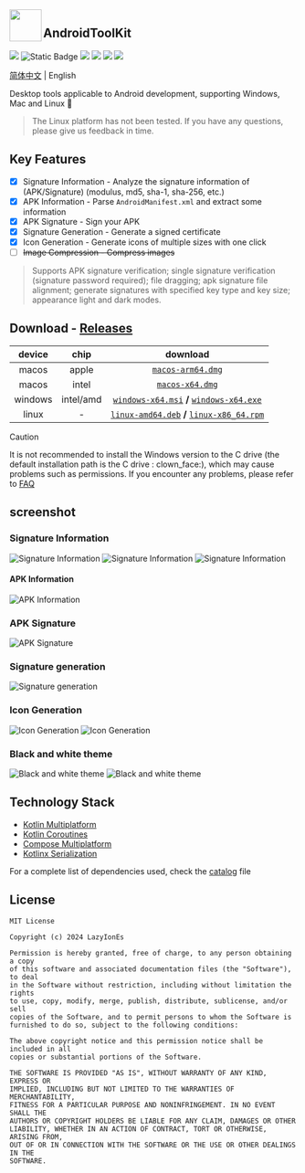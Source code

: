 <img src="/composeApp/launcher/icon.png" width="56" align="left" />

## AndroidToolKit

<p align="start">
<a href="https://opensource.org/license/mit"><img src="https://img.shields.io/github/license/LazyIonEs/AndroidToolKit?color=green"/></a>
<img alt="Static Badge" src="https://img.shields.io/badge/platform-%20macos%20%7C%20windows%20%7C%20linux%20-5776E0">
<a href="https://github.com/LazyIonEs/AndroidToolKit/actions"><img src="https://img.shields.io/github/actions/workflow/status/LazyIonEs/AndroidToolKit/build-release.yml"/></a>
<a href="https://github.com/LazyIonEs/AndroidToolKit/releases/latest"><img src="https://img.shields.io/github/downloads/LazyIonEs/AndroidToolKit/total?color=orange"/></a>
<a href="https://github.com/LazyIonEs/AndroidToolKit/releases/latest"><img src="https://img.shields.io/github/v/release/LazyIonEs/AndroidToolKit"/></a>
<a href="https://kotlinlang.org"><img src="https://img.shields.io/badge/kotlin-2.1.0-7a54f6"/></a>
</p>


<!-- ![GitHub Actions Workflow Status](https://img.shields.io/github/actions/workflow/status/LazyIonEs/AndroidToolKit/build-release.yml)
![GitHub Downloads (all assets, all releases)](https://img.shields.io/github/downloads/LazyIonEs/AndroidToolKit/total)
![GitHub Release](https://img.shields.io/github/v/release/LazyIonEs/AndroidToolKit)
![GitHub License](https://img.shields.io/github/license/LazyIonEs/AndroidToolKit)
![GitHub Downloads (all assets, latest release)](https://img.shields.io/github/downloads/LazyIonEs/AndroidToolKit/latest/total) -->


[简体中文](./README.md) | English

Desktop tools applicable to Android development, supporting Windows, Mac and Linux :tada:
> The Linux platform has not been tested. If you have any questions, please give us feedback in time.

## Key Features

- [x] Signature Information - Analyze the signature information of (APK/Signature) (modulus, md5, sha-1, sha-256, etc.)
- [x] APK Information - Parse `AndroidManifest.xml` and extract some information
- [x] APK Signature - Sign your APK
- [x] Signature Generation - Generate a signed certificate
- [x] Icon Generation - Generate icons of multiple sizes with one click
- [ ] ~~Image Compression - Compress images~~

> Supports APK signature verification; single signature verification (signature password required); file dragging; apk
> signature file alignment; generate signatures with specified key type and key size; appearance light and dark modes.

## Download - [Releases](https://github.com/LazyIonEs/AndroidToolKit/releases/latest)

| device  |   chip    |                                                                                                                               download                                                                                                                                |
|:-------:|:---------:|:---------------------------------------------------------------------------------------------------------------------------------------------------------------------------------------------------------------------------------------------------------------------:|
|  macos  |   apple   |                                                                    [`macos-arm64.dmg`](https://github.com/LazyIonEs/AndroidToolKit/releases/latest/download/AndroidToolKit-refs/heads/workflows-test-macos-arm64.dmg)                                                                     |
|  macos  |   intel   |                                                                      [`macos-x64.dmg`](https://github.com/LazyIonEs/AndroidToolKit/releases/latest/download/AndroidToolKit-refs/heads/workflows-test-macos-x64.dmg)                                                                       |
| windows | intel/amd |  [`windows-x64.msi`](https://github.com/LazyIonEs/AndroidToolKit/releases/latest/download/AndroidToolKit-refs/heads/workflows-test-windows-x64.msi) **/** [`windows-x64.exe`](https://github.com/LazyIonEs/AndroidToolKit/releases/latest/download/AndroidToolKit-refs/heads/workflows-test-windows-x64.exe)  |
|  linux  |     -     | [`linux-amd64.deb`](https://github.com/LazyIonEs/AndroidToolKit/releases/latest/download/AndroidToolKit-refs/heads/workflows-test-linux-amd64.deb) **/** [`linux-x86_64.rpm`](https://github.com/LazyIonEs/AndroidToolKit/releases/latest/download/AndroidToolKit-refs/heads/workflows-test-linux-x86_64.rpm) |

> [!CAUTION]
> It is not recommended to install the Windows version to the C drive (the default installation path is the C drive :
> clown_face:), which may cause problems such as permissions. If you encounter any problems, please refer to [FAQ](FAQ.md)

## screenshot

### Signature Information

![Signature Information](screenshots/screenshot_signature_information_1.png)
![Signature Information](screenshots/screenshot_signature_information_2.png)
![Signature Information](screenshots/screenshot_signature_information_3.png)

#### APK Information

![APK Information](screenshots/screenshot_apk_information_1.png)

### APK Signature

![APK Signature](screenshots/screenshot_apk_signature_1.png)

### Signature generation

![Signature generation](screenshots/screenshot_signature_generation_1.png)

### Icon Generation

![Icon Generation](screenshots/screenshot_icon_factory_1.png)
![Icon Generation](screenshots/screenshot_icon_factory_2.png)

### Black and white theme

![Black and white theme](screenshots/screenshot_light.png)
![Black and white theme](screenshots/screenshot_dark.png)

## Technology Stack

- [Kotlin Multiplatform](https://kotlinlang.org/lp/multiplatform/)
- [Kotlin Coroutines](https://github.com/Kotlin/kotlinx.coroutines)
- [Compose Multiplatform](https://www.jetbrains.com/lp/compose-multiplatform/)
- [Kotlinx Serialization](https://github.com/Kotlin/kotlinx.serialization)

For a complete list of dependencies used, check the [catalog](/gradle/libs.versions.toml) file

## License

```
MIT License

Copyright (c) 2024 LazyIonEs

Permission is hereby granted, free of charge, to any person obtaining a copy
of this software and associated documentation files (the "Software"), to deal
in the Software without restriction, including without limitation the rights
to use, copy, modify, merge, publish, distribute, sublicense, and/or sell
copies of the Software, and to permit persons to whom the Software is
furnished to do so, subject to the following conditions:

The above copyright notice and this permission notice shall be included in all
copies or substantial portions of the Software.

THE SOFTWARE IS PROVIDED "AS IS", WITHOUT WARRANTY OF ANY KIND, EXPRESS OR
IMPLIED, INCLUDING BUT NOT LIMITED TO THE WARRANTIES OF MERCHANTABILITY,
FITNESS FOR A PARTICULAR PURPOSE AND NONINFRINGEMENT. IN NO EVENT SHALL THE
AUTHORS OR COPYRIGHT HOLDERS BE LIABLE FOR ANY CLAIM, DAMAGES OR OTHER
LIABILITY, WHETHER IN AN ACTION OF CONTRACT, TORT OR OTHERWISE, ARISING FROM,
OUT OF OR IN CONNECTION WITH THE SOFTWARE OR THE USE OR OTHER DEALINGS IN THE
SOFTWARE.
```
